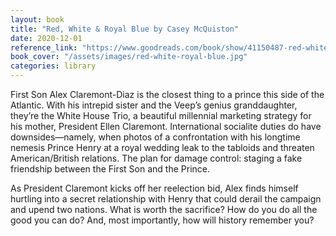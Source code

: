 ```yaml
---
layout: book
title: "Red, White & Royal Blue by Casey McQuiston"
date: 2020-12-01
reference_link: "https://www.goodreads.com/book/show/41150487-red-white-royal-blue"
book_cover: "/assets/images/red-white-royal-blue.jpg"
categories: library
---
```


First Son Alex Claremont-Diaz is the closest thing to a prince this side of the Atlantic. With his intrepid sister and the Veep’s genius granddaughter, they’re the White House Trio, a beautiful millennial marketing strategy for his mother, President Ellen Claremont. International socialite duties do have downsides—namely, when photos of a confrontation with his longtime nemesis Prince Henry at a royal wedding leak to the tabloids and threaten American/British relations. The plan for damage control: staging a fake friendship between the First Son and the Prince. 

As President Claremont kicks off her reelection bid, Alex finds himself hurtling into a secret relationship with Henry that could derail the campaign and upend two nations. What is worth the sacrifice? How do you do all the good you can do? And, most importantly, how will history remember you?
